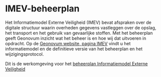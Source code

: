 # IMEV-beheerplan

Het Informatiemodel Externe Veiligheid (IMEV) bevat afspraken over de digitale structuur waarin overheden gegevens vastleggen over de opslag, het transport en het gebruik van gevaarlijke stoffen.
Met het beheerplan geeft Geonovum inzicht wat het beheer is en hoe wij dat uitvoeren in opdracht. Op de [Geonovum website, pagina IMEV](https://www.geonovum.nl/geo-standaarden/informatiemodel-externe-veiligheid-imev) vindt u het informatiemodel en de definitieve versie van het beheerplan en het wijzigingsprotocol. 

Dit is de werkomgeving voor het [beheerplan Informatiemodel Externe Veiligheid](https://geonovum.github.io/imev-beheerplan/)
